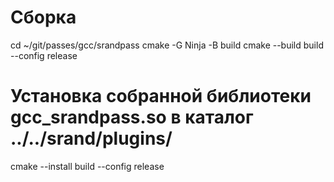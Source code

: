 # Сборка
cd ~/git/passes/gcc/srandpass
cmake -G Ninja -B build
cmake --build build --config release

# Установка собранной библиотеки gcc_srandpass.so в каталог ../../srand/plugins/
cmake --install build --config release